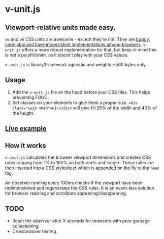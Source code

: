 v-unit.js
======

## Viewport-relative units made easy.
`vw` and `vh` CSS units are awesome - except they're not. They are [buggy, unreliable and have inconsistent implementations among browsers](http://caniuse.com/#feat=viewport-units). `v-unit.js` offers a more robust implementation for that, but keep in mind this is *not* a polyfill/shim, as it doesn't play with your CSS values.

`v-unit.js` is library/framework agnostic and weights ~500 bytes only.

## Usage
1. Add the `v-unit.js` file on the head before your CSS files. This helps preventing FOUC.
2. Set classes on your elements to give them a proper size. `<div class="vw25 vh40">Hi!</div>` will give fill 25% of the width and 40% of the height.

## [Live example](http://joaocunha.github.io/v-unit/)

## How it works
`v-unit.js` calculates the browser viewport dimensions and creates CSS rules ranging from 1% to 100% on both `width` and `height`. These rules are then inserted into a CSS stylesheet which is appended on the fly to the `head` tag.

An observer running every 100ms checks if the viewport have been redimensioned and regenerates the CSS rules. It is an event-less solution for browser resizing and scrollbars appearing/disappearing.

## TODO
- Reset the observer after X seconds for browsers with poor garbage collectioning.
- Crossbrowser testing.
